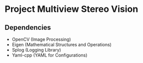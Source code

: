 # Project Multiview Stereo Vision

## Dependencies

- OpenCV (Image Processing)
- Eigen (Mathematical Structures and Operations)
- Splog (Logging Library)
- Yaml-cpp (YAML for Configurations)